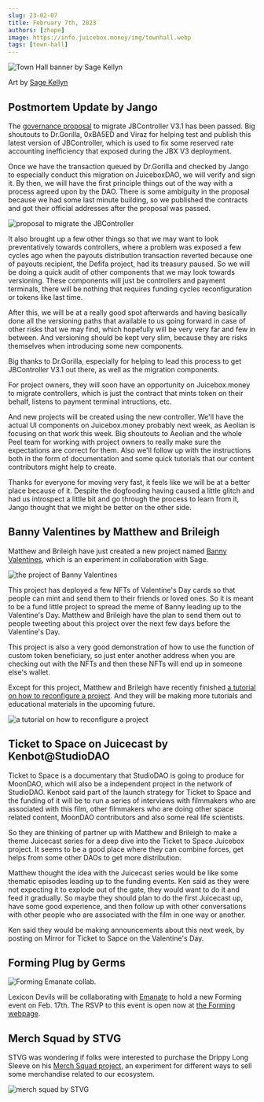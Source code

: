 ```yaml
---
slug: 23-02-07
title: February 7th, 2023
authors: [zhape]
image: https://info.juicebox.money/img/townhall.webp
tags: [town-hall]
---
```



![Town Hall banner by Sage Kellyn](townhall.webp) 

Art by [Sage Kellyn](https://twitter.com/SageKellyn)

## Postmortem Update by Jango

The [governance proposal](https://juicetool.xyz/snapshot/jbdao.eth/proposal/0x5b11df589ac1c3bfd40bce63351099e0223d12a1aaf5bd9439a5ba61bb302437) to migrate JBController V3.1 has been passed. Big shoutouts to Dr.Gorilla, 0xBA5ED and Viraz for helping test and publish this latest version of JBController, which is used to fix some reserved rate accounting inefficiency that exposed during the JBX V3 deployment.

Once we have the transaction queued by Dr.Gorilla and checked by Jango to especially conduct this migration on JuiceboxDAO, we will verify and sign it. By then, we will have the first principle things out of the way with a process agreed upon by the DAO. There is some ambiguity in the proposal because we had some last minute building, so we published the contracts and got their official addresses after the proposal was passed. 

![proposal to migrate the JBController](proposal_jbcontroller.webp)

It also brought up a few other things so that we may want to look preventatively towards controllers, where a problem was exposed a few cycles ago when the payouts distribution transaction reverted because one of payouts recipient, the Defifa project, had its treasury paused. So we will be doing a quick audit of other components that we may look towards versioning. These components will just be controllers and payment terminals, there will be nothing that requires funding cycles reconfiguration or tokens like last time.

After this, we will be at a really good spot afterwards and having basically done all the versioning paths that available to us going forward in case of other risks that we may find, which hopefully will be very very far and few in between. And versioning should be kept very slim, because they are risks themselves when introducing some new components.

Big thanks to Dr.Gorilla, especially for helping to lead this process to get JBController V3.1 out there, as well as the migration components.

For project owners, they will soon have an opportunity on Juicebox.money to migrate controllers, which is just the contract that mints token on their behalf, listens to payment terminal intructions, etc. 

And new projects will be created using the new controller. We'll have the actual UI components on Juicebox.money probably next week, as Aeolian is focusing on that work this week. Big shoutouts to Aeolian and the whole Peel team for working with project owners to really make sure the expectations are correct for them. Also we'll follow up with the instructions both in the form of documentation and some quick tutorials that our content contributors might help to create.

Thanks for everyone for moving very fast, it feels like we will be at a better place because of it. Despite the dogfooding having caused a little glitch and had us introspect a little bit and go through the process to learn from it, Jango thought that we might be better on the other side.

## Banny Valentines by Matthew and Brileigh

Matthew and Brileigh have just created a new project named [Banny Valentines](https://juicebox.money/@bannyvalentines), which is an experiment in collaboration with Sage. 

![the project of Banny Valentines](project_bannyvalentines.webp)

This project has deployed a few NFTs of Valentine's Day cards so that people can mint and send them to their friends or loved ones. So it is meant to be a fund little project to spread the meme of Banny leading up to the Valentine's Day. Matthew and Brileigh have the plan to send them out to people tweeting about this project over the next few days before the Valentine's Day.

This project is also a very good demonstration of how to use the function of custom token beneficiary, so just enter another address when you are checking out with the NFTs and then these NFTs will end up in someone else's wallet. 

Except for this project, Matthew and Brileigh have recently finished [a tutorial on how to reconfigure a project](https://info.juicebox.money/user/guides/reconfigure-project/). And they will be making more tutorials and educational materials in the upcoming future.

![a tutorial on how to reconfigure a project](tutorial_reconfig.webp)

 

## Ticket to Space on Juicecast by Kenbot@StudioDAO

Ticket to Space is a documentary that StudioDAO is going to produce for MoonDAO, which will also be a independent project in the network of StudioDAO. Kenbot said part of the launch strategy for Ticket to Space and the funding of it will be to run a series of interviews with filmmakers who are associated with this film, other filmmakers who are doing other space related content, MoonDAO contributors and also some real life scientists.

So they are thinking of partner up with Matthew and Brileigh to make a theme Juicecast series for a deep dive into the Ticket to Space Juicebox project. It seems to be a good place where they can combine forces, get helps from some other DAOs to get more distribution. 

Matthew thought the idea with the Juicecast series would be like some thematic episodes leading up to the funding events. Ken said as they were not expecting it to explode out of the gate, they would want to do it and feed it gradually. So maybe they should plan to do the first Juicecast up, have some good experience, and then follow up with other conversations with other people who are associated with the film in one way or another.

Ken said they would be making announcements about this next week, by posting on Mirror for Ticket to Sapce on the Valentine's Day.

## Forming Plug by Germs

![Forming Emanate collab.](forming_rsvp.webp)

Lexicon Devils will be collaborating with [Emanate](https://twitter.com/EmanateOfficial) to hold a new Forming event on Feb. 17th. The RSVP to this event is open now at [the Forming webpage](https://forming.lexicondevils.xyz/).

## Merch Squad by STVG

STVG was wondering if folks were interested to purchase the Drippy Long Sleeve on his [Merch Squad project](https://slice.so/slicer/2?product=5), an experiment for different ways to sell some merchandise related to our ecosystem. 

![merch squad by STVG](project_merchsquad.webp)